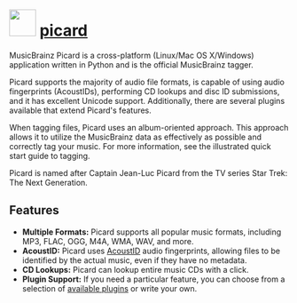 ﻿# <img src="https://cdn.jsdelivr.net/gh/chocolatey/chocolatey-coreteampackages@edba4a5849ff756e767cba86641bea97ff5721fe/icons/picard.svg" width="48" height="48"/> [picard](https://chocolatey.org/packages/picard)


MusicBrainz Picard is a cross-platform (Linux/Mac OS X/Windows) application written in Python and is the official MusicBrainz tagger.

Picard supports the majority of audio file formats, is capable of using audio fingerprints (AcoustIDs), performing CD lookups and disc ID submissions, and it has excellent Unicode support. Additionally, there are several plugins available that extend Picard's features.

When tagging files, Picard uses an album-oriented approach. This approach allows it to utilize the MusicBrainz data as effectively as possible and correctly tag your music. For more information, see the illustrated quick start guide to tagging.

Picard is named after Captain Jean-Luc Picard from the TV series Star Trek: The Next Generation.

## Features
- **Multiple Formats:** Picard supports all popular music formats, including MP3, FLAC, OGG, M4A, WMA, WAV, and more.
- **AcoustID:** Picard uses [AcoustID](http://acoustid.org/) audio fingerprints, allowing files to be identified by the actual music, even if they have no metadata.
- **CD Lookups:** Picard can lookup entire music CDs with a click.
- **Plugin Support:** If you need a particular feature, you can choose from a selection of [available plugins](https://picard.musicbrainz.org/plugins/) or write your own.


